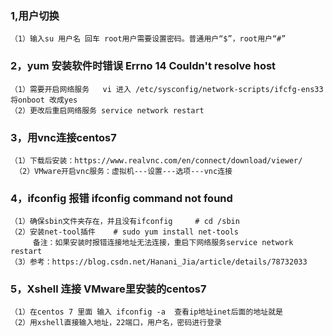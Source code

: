 ### 1,用户切换
    （1）输入su 用户名 回车 root用户需要设置密码。普通用户“$”，root用户“#”
### 2，yum 安装软件时错误 Errno 14 Couldn't resolve host
    （1）需要开启网络服务   vi 进入 /etc/sysconfig/network-scripts/ifcfg-ens33  将onboot 改成yes
    （2）更改后重启网络服务 service network restart

### 3，用vnc连接centos7
    （1）下载后安装：https://www.realvnc.com/en/connect/download/viewer/
     （2）VMware开启vnc服务：虚拟机---设置---选项---vnc连接

### 4，ifconfig 报错 ifconfig command not found
    （1）确保sbin文件夹存在，并且没有ifconfig     # cd /sbin
    （2）安装net-tool插件    # sudo yum install net-tools
         备注：如果安装时报错连接地址无法连接，重启下网络服务service network restart
    （3）参考：https://blog.csdn.net/Hanani_Jia/article/details/78732033

### 5，Xshell 连接 VMware里安装的centos7
    （1）在centos 7 里面 输入 ifconfig -a  查看ip地址inet后面的地址就是
    （2）用xshell直接输入地址，22端口，用户名，密码进行登录
